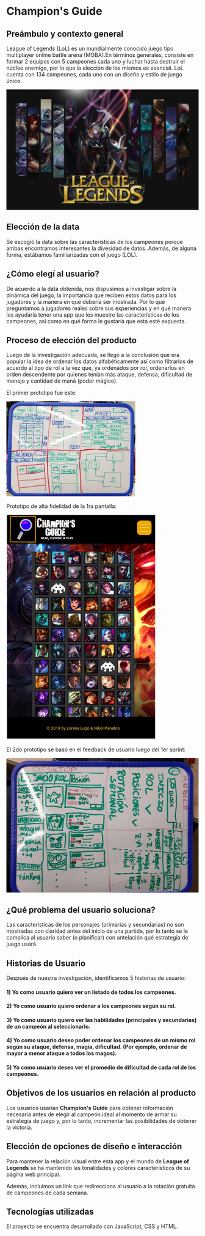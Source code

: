 # **Champion's Guide**
## **Preámbulo y contexto general**
League of Legends (LoL) es un mundialmente conocido juego tipo multiplayer online battle arena (MOBA).En términos generales, consiste en formar 2 equipos con 5 campeones cada uno y luchar hasta destruir el núcleo enemigo, por lo que la elección de los mismos es esencial. LoL cuenta con 134 campeones, cada uno con un diseño y estilo de juego único.


![lol-front](src/assets/lol-champions.png)
## **Elección de la data**
Se escogió la data sobre las características de los campeones porque ambas encontramos interesantes la divesidad de datos. Además, de alguna forma, estábamos familiarizadas con el juego (LOL).

## **¿Cómo elegí al usuario?**
De acuerdo a la data obtenida, nos dispusimos a investigar sobre la dinámica del juego, la importancia que reciben estos datos para los jugadores y la manera en que debería ser mostrada. Por lo que preguntamos a jugadores reales sobre sus experiencias y en qué manera les ayudaría tener una app que les muestre las características de los campeones, así como en qué forma le gustaría que esta esté expuesta.

## **Proceso de elección del producto**
Luego de la investigación adecuada, se llegó a la conclusión que era popular la idea de ordenar los datos alfabéticamente así como filtrarlos de acuerdo al tipo de rol a la vez que, ya ordenados por rol, ordenarlos en orden descendente por quienes tenían más ataque, defensa, dificultad de manejo y cantidad de maná (poder mágico).

El primer prototipo fue este:

![prototipo-1](src/assets/prototipo1.jpg)

Prototipo de alta fidelidad de la 1ra pantalla:

![prototipo-1-cool](src/assets/figma.PNG)

El 2do prototipo se basó en el feedback de usuario luego del 1er sprint:

![prototipo-2](src/assets/prototipo2.jpg)


## **¿Qué problema del usuario soluciona?**
Las características de los personajes (primarias y secundarias) no son mostradas con claridad antes del inicio de una partida, por lo tanto se le complica al usuario saber (o planificar) con antelación qué estrategia de juego usará.

## Historias de Usuario
Después de nuestra investigación, identificamos 5 historias de usuario:

#### 1) Yo como usuario quiero ver un listado de todos los campeones.


#### 2) Yo como usuario quiero ordenar a los campeones según su rol.

#### 3) Yo como usuario quiero ver las habilidades (principales y secundarias) de un campeón al seleccionarlo.

#### 4) Yo como usuario deseo poder ordenar los campeones de un mismo rol según su ataque, defensa, magia, dificultad. (Por ejemplo, ordenar de mayor a menor ataque a todos los magos).

#### 5) Yo como usuario deseo ver el promedio de dificultad de cada rol de los campeones.


## **Objetivos de los usuarios en relación al producto**
Los usuarios usarían **Champion's Guide** para obtener información necesaria antes de elegir al campeón ideal al momento de armar su estrategia de juego y, por lo tanto, incrementar las posibilidades de obtener la victoria.

## **Elección de opciones de diseño e interacción**
Para mantener la relación visual entre esta app y el mundo de **League of Legends** se ha mantenido las tonalidades y colores característicos de su página web principal.

Además, incluimos un link que redirecciona al usuario a la rotación gratuita de campeones de cada semana.

## **Tecnologías utilizadas**

El proyecto se encuentra desarrollado con JavaScript, CSS y HTML.
